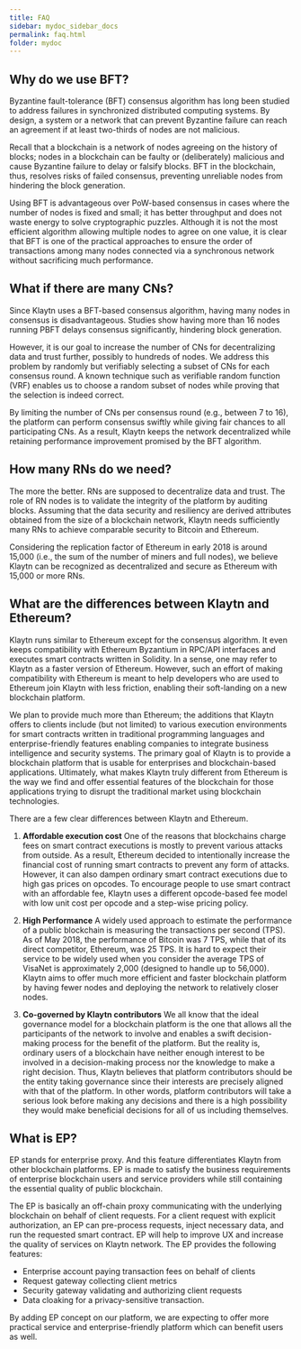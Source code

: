 ```yaml
---
title: FAQ
sidebar: mydoc_sidebar_docs
permalink: faq.html
folder: mydoc
---
```


## Why do we use BFT?

Byzantine fault-tolerance (BFT) consensus algorithm has long been studied to address failures in synchronized distributed computing systems. By design, a system or a network that can prevent Byzantine failure can reach an agreement if at least two-thirds of nodes are not malicious. 

Recall that a blockchain is a network of nodes agreeing on the history of blocks; nodes in a blockchain can be faulty or (deliberately) malicious and cause Byzantine failure to delay or falsify blocks. BFT in the blockchain, thus, resolves risks of failed consensus, preventing unreliable nodes from hindering the block generation.

Using BFT is advantageous over PoW-based consensus in cases where the number of nodes is fixed and small; it has better throughput and does not waste energy to solve cryptographic puzzles. Although it is not the most efficient algorithm allowing multiple nodes to agree on one value, it is clear that BFT is one of the practical approaches to ensure the order of transactions among many nodes connected via a synchronous network without sacrificing much performance.

## What if there are many CNs?

Since Klaytn uses a BFT-based consensus algorithm, having many nodes in consensus is disadvantageous. Studies show having more than 16 nodes running PBFT delays consensus significantly, hindering block generation.

However, it is our goal to increase the number of CNs for decentralizing data and trust further, possibly to hundreds of nodes. We address this problem by randomly but verifiably selecting a subset of CNs for each consensus round. A known technique such as verifiable random function (VRF) enables us to choose a random subset of nodes while proving that the selection is indeed correct.

By limiting the number of CNs per consensus round (e.g., between 7 to 16), the platform can perform consensus swiftly while giving fair chances to all participating CNs. As a result, Klaytn keeps the network decentralized while retaining performance improvement promised by the BFT algorithm.

## How many RNs do we need?
The more the better. RNs are supposed to decentralize data and trust. The role of RN nodes is to validate the integrity of the platform by auditing blocks. Assuming that the data security and resiliency are derived attributes obtained from the size of a blockchain network, Klaytn needs sufficiently many RNs to achieve comparable security to Bitcoin and Ethereum. 

Considering the replication factor of Ethereum in early 2018 is around 15,000 (i.e., the sum of the number of miners and full nodes), we believe Klaytn can be recognized as decentralized and secure as Ethereum with 15,000 or more RNs.

## What are the differences between Klaytn and Ethereum?

Klaytn runs similar to Ethereum except for the consensus algorithm. It even keeps compatibility with Ethereum Byzantium in RPC/API interfaces and executes smart contracts written in Solidity. In a sense, one may refer to Klaytn as a faster version of Ethereum. However, such an effort of making compatibility with Ethereum is meant to help developers who are used to Ethereum join Klaytn with less friction, enabling their soft-landing on a new blockchain platform.

We plan to provide much more than Ethereum; the additions that Klaytn offers to clients include (but not limited) to various execution environments for smart contracts written in traditional programming languages and enterprise-friendly features enabling companies to integrate business intelligence and security systems. The primary goal of Klaytn is to provide a blockchain platform that is usable for enterprises and blockchain-based applications. Ultimately, what makes Klaytn truly different from Ethereum is the way we find and offer essential features of the blockchain for those applications trying to disrupt the traditional market using blockchain technologies.

There are a few clear differences between Klaytn and Ethereum.

1. **Affordable execution cost**
One of the reasons that blockchains charge fees on smart contract executions is mostly to prevent various attacks from outside. As a result, Ethereum decided to intentionally increase the financial cost of running smart contracts to prevent any form of attacks. However, it can also dampen ordinary smart contract executions due to high gas prices on opcodes. To encourage people to use smart contract with an affordable fee, Klaytn uses a different opcode-based fee model with low unit cost per opcode and a step-wise pricing policy.

2. **High Performance**
A widely used approach to estimate the performance of a public blockchain is measuring the transactions per second (TPS). As of May 2018, the performance of Bitcoin was 7 TPS, while that of its direct competitor, Ethereum, was 25 TPS. It is hard to expect their service to be widely used when you consider the average TPS of VisaNet is approximately 2,000 (designed to handle up to 56,000). Klaytn aims to offer much more efficient and faster blockchain platform by having fewer nodes and deploying the network to relatively closer nodes.

3. **Co-governed by Klaytn contributors**
We all know that the ideal governance model for a blockchain platform is the one that allows all the participants of the network to involve and enables a swift decision-making process for the benefit of the platform. But the reality is, ordinary users of a blockchain have neither enough interest to be involved in a decision-making process nor the knowledge to make a right decision. Thus, Klaytn believes that platform contributors should be the entity taking governance since their interests are precisely aligned with that of the platform. In other words, platform contributors will take a serious look before making any decisions and there is a high possibility they would make beneficial decisions for all of us including themselves.



## What is EP?

EP stands for enterprise proxy. And this feature differentiates Klaytn from other blockchain platforms. EP is made to satisfy the business requirements of enterprise blockchain users and service providers while still containing the essential quality of public blockchain. 

The EP is basically an off-chain proxy communicating with the underlying blockchain on behalf of client requests. For a client request with explicit authorization, an EP can pre-process requests, inject necessary data, and run the requested smart contract. EP will help to improve UX and increase the quality of services on Klaytn network. The EP provides the following features:

 - Enterprise account paying transaction fees on behalf of clients
 - Request gateway collecting client metrics
 - Security gateway validating and authorizing client requests
 - Data cloaking for a privacy-sensitive transaction.

 By adding EP concept on our platform, we are expecting to offer more practical service and enterprise-friendly platform which can benefit users as well.

